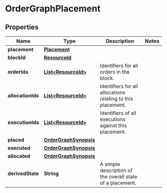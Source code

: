 

# OrderGraphPlacement


## Properties

Name | Type | Description | Notes
------------ | ------------- | ------------- | -------------
**placement** | [**Placement**](Placement.md) |  | 
**blockId** | [**ResourceId**](ResourceId.md) |  | 
**orderIds** | [**List&lt;ResourceId&gt;**](ResourceId.md) | Identifiers for all orders in the block. | 
**allocationIds** | [**List&lt;ResourceId&gt;**](ResourceId.md) | Identifiers for all allocations relating to this placement. | 
**executionIds** | [**List&lt;ResourceId&gt;**](ResourceId.md) | Identifiers of all executions against this placement. | 
**placed** | [**OrderGraphSynopsis**](OrderGraphSynopsis.md) |  | 
**executed** | [**OrderGraphSynopsis**](OrderGraphSynopsis.md) |  | 
**allocated** | [**OrderGraphSynopsis**](OrderGraphSynopsis.md) |  | 
**derivedState** | **String** | A simple description of the overall state of a placement. | 



